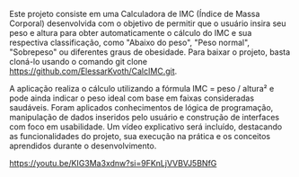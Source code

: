   Este projeto consiste em uma Calculadora de IMC (Índice de Massa Corporal) desenvolvida com o objetivo de permitir
que o usuário insira seu peso e altura para obter automaticamente o cálculo do IMC e sua respectiva classificação,
como "Abaixo do peso", "Peso normal", "Sobrepeso" ou diferentes graus de obesidade. Para baixar o projeto, basta
cloná-lo usando o comando git clone https://github.com/ElessarKvoth/CalcIMC.git.
	
   A aplicação realiza o cálculo utilizando a fórmula IMC = peso / altura² e pode ainda indicar o peso ideal
com base em faixas consideradas saudáveis. Foram aplicados conhecimentos de lógica de programação, manipulação de
dados inseridos pelo usuário e construção de interfaces com foco em usabilidade. Um vídeo explicativo será incluído,
destacando as funcionalidades do projeto, sua execução na prática e os conceitos aprendidos durante o desenvolvimento.

https://youtu.be/KIG3Ma3xdnw?si=9FKnLjVVBVJ5BNfG
